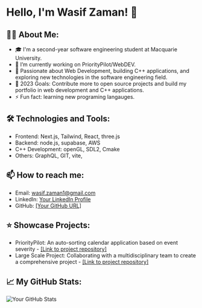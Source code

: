# Hello, I'm Wasif Zaman! 👋

## 👨‍💻 About Me:
- 🎓 I'm a second-year software engineering student at Macquarie University.
- 🌱 I’m currently working on PriorityPilot/WebDEV.
- 👀 Passionate about Web Development, building C++ applications, and exploring new technologies in the software engineering field.
- 🥅 2023 Goals: Contribute more to open source projects and build my portfolio in web development and C++ applications.
- ⚡ Fun fact: learning new programing langauges.

## 🛠 Technologies and Tools:
- Frontend: Next.js, Tailwind, React, three.js
- Backend: node.js, supabase, AWS
- C++ Development: openGL, SDL2, Cmake
- Others: GraphQL, GIT, vite, 

## 📫 How to reach me:
- Email: wasif.zaman1@gmail.com
- LinkedIn: [Your LinkedIn Profile](https://www.linkedin.com/in/wasif-zaman-4228b5245/)
- GitHub: [[Your GitHub URL]](https://github.com/Wasif-ZA)

## ⭐ Showcase Projects:
- PriorityPilot: An auto-sorting calendar application based on event severity - [[Link to project repository]](https://github.com/Wasif-ZA/PriorityPilot.git)
- Large Scale Project: Collaborating with a multidisciplinary team to create a comprehensive project - [[Link to project repository]](https://github.com/Wasif-ZA/The-Untilted.git)

<!-- OPTIONAL: You can add a section for recent GitHub activity, blog posts, etc. -->

## 📈 My GitHub Stats:
![Your GitHub Stats](https://github-readme-stats.vercel.app/api?username=Wasif-Za&show_icons=true&theme=radical)

<!-- Replace 'your-username' with your GitHub username to display your stats -->
